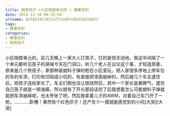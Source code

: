 ```yaml
---
title: 搞笑段子->小区隔壁单元的 | 糗事百科
date: 2019-12-10 09:31:54
urlname: 025863427851af7cbd0fc8b428316822
tags: 
- 糗事百科
categories:
- 糗事百科
- 搞笑段子
---
```

小区隔壁单元的，前几天晚上一家大人打孩子，打的是惊天动地，我这中间隔了一个单元都听见孩子的哭喊今天在门洞口，听几个老人在议论这个事，才知道原委，原来是几个熊孩子，拿那种装塑料子弹的枪在小区里玩，把人家很多停地上停车位的车的车漆，打的有凹陷成小坑的，有直接把漆面崩掉的，然后被几个车主逮住后，把孩子送给家长了，车主们倒也没让赔钱然后，其中一个家长是暴脾气，逮住自己孩子就是一顿海揍，所以就有了开头那段话完了后我想着怎么可能塑料子弹就能把车漆崩掉呢，也太夸张了吧，然后我拿着儿子的AWM，对着自己车门开了一枪，…………卧槽！果然有个红色印子！还产生个一摸就能感觉到的小坑[大哭][大哭]


